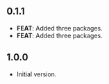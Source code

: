 ## 0.1.1

 - **FEAT**: Added three packages.
 - **FEAT**: Added three packages.

## 1.0.0

- Initial version.
